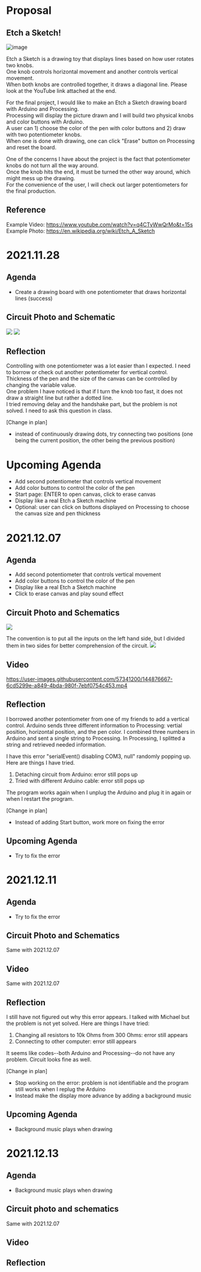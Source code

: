 # Proposal
## Etch a Sketch! 

![image](https://user-images.githubusercontent.com/57341200/143387936-1fd73705-c620-4745-875e-ebbfc57156a3.png)

Etch a Sketch is a drawing toy that displays lines based on how user rotates two knobs.  
One knob controls horizontal movement and another controls vertical movement.  
When both knobs are controlled together, it draws a diagonal line. Please look at the YouTube link attached at the end.  

For the final project, I would like to make an Etch a Sketch drawing board with Arduino and Processing.  
Processing will display the picture drawn and I will build two physical knobs and color buttons with Arduino.  
A user can 1) choose the color of the pen with color buttons and 2) draw with two potentiometer knobs.  
When one is done with drawing, one can click "Erase" button on Processing and reset the board.  

One of the concerns I have about the project is the fact that potentiometer knobs do not turn all the way around.  
Once the knob hits the end, it must be turned the other way around, which might mess up the drawing.  
For the convenience of the user, I will check out larger potentiometers for the final production.  


## Reference
Example Video: https://www.youtube.com/watch?v=q4CTyWwQrMo&t=15s  
Example Photo: https://en.wikipedia.org/wiki/Etch_A_Sketch


# 2021.11.28 
## Agenda
- Create a drawing board with one potentiometer that draws horizontal lines (success)

## Circuit Photo and Schematic
![](1128/1128photo.jpg)
![](1128/1128circuit.jpg)

## Reflection
Controlling with one potentiometer was a lot easier than I expected. I need to borrow or check out another potentiometer for vertical control.  
Thickness of the pen and the size of the canvas can be controlled by changing the variable value.  
One problem I have noticed is that if I turn the knob too fast, it does not draw a straight line but rather a dotted line.  
I tried removing delay and the handshake part, but the problem is not solved. I need to ask this question in class.  

[Change in plan]
- instead of continuously drawing dots, try connecting two positions (one being the current position, the other being the previous position)

# Upcoming Agenda
- Add second potentiometer that controls vertical movement
- Add color buttons to control the color of the pen
- Start page: ENTER to open canvas, click to erase canvas
- Display like a real Etch a Sketch machine
- Optional: user can click on buttons displayed on Processing to choose the canvas size and pen thickness  


# 2021.12.07
## Agenda 
- Add second potentiometer that controls vertical movement
- Add color buttons to control the color of the pen
- Display like a real Etch a Sketch machine
- Click to erase canvas and play sound effect

## Circuit Photo and Schematics
![](1207/1207photo.jpg)

The convention is to put all the inputs on the left hand side, but I divided them in two sides for better comprehension of the circuit. 
![](1207/1207circuit.jpg)

## Video
https://user-images.githubusercontent.com/57341200/144876667-6cd5299e-a849-4bda-980f-7ebf0754c453.mp4


## Reflection
I borrowed another potentiometer from one of my friends to add a vertical control. 
Arduino sends three different information to Processing: vertial position, horizontal position, and the pen color. 
I combined three numbers in Arduino and sent a single string to Processing. 
In Processing, I splitted a string and retrieved needed information. 

I have this error "serialEvent() disabling COM3, null" randomly popping up. Here are things I have tried.
1) Detaching circuit from Arduino: error still pops up
2) Tried with different Arduino cable: error still pops up

The program works again when I unplug the Arduino and plug it in again or when I restart the program. 

[Change in plan]
- Instead of adding Start button, work more on fixing the error

## Upcoming Agenda
- Try to fix the error

# 2021.12.11
## Agenda
- Try to fix the error

## Circuit Photo and Schematics
Same with 2021.12.07

## Video
Same with 2021.12.07

## Reflection
I still have not figured out why this error appears. I talked with Michael but the problem is not yet solved. 
Here are things I have tried:
1) Changing all resistors to 10k Ohms from 300 Ohms: error still appears
2) Connecting to other computer: error still appears 

It seems like codes--both Arduino and Processing--do not have any problem. 
Circuit looks fine as well. 

[Change in plan]
- Stop working on the error: problem is not identifiable and the program still works when I replug the Arduino
- Instead make the display more advance by adding a background music

## Upcoming Agenda
- Background music plays when drawing 


# 2021.12.13
## Agenda
- Background music plays when drawing 

## Circuit photo and schematics
Same with 2021.12.07

## Video 

## Reflection



